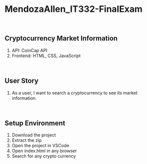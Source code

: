 # MendozaAllen_IT332-FinalExam
<br>

## Cryptocurrency Market Information
1. API: CoinCap API
2. Frontend: HTML, CSS, JavaScript
<br>

## User Story
1. As a user, I want to search a cryptocurrency to see its market information.
<br>

## Setup Environment
1. Download the project
2. Extract the zip
3. Open the project in VSCode
4. Open index.html in any browser
5. Search for any crypto currency
